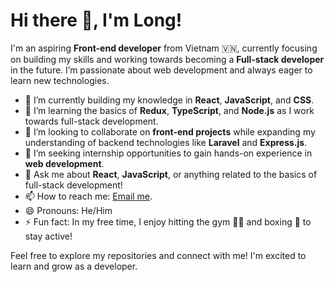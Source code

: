 # Hi there 👋, I'm Long!

I'm an aspiring **Front-end developer** from Vietnam 🇻🇳, currently focusing on building my skills and working towards becoming a **Full-stack developer** in the future. I’m passionate about web development and always eager to learn new technologies.

- 🔭 I’m currently building my knowledge in **React**, **JavaScript**, and **CSS**.
- 🌱 I’m learning the basics of **Redux**, **TypeScript**, and **Node.js** as I work towards full-stack development.
- 👯 I’m looking to collaborate on **front-end projects** while expanding my understanding of backend technologies like **Laravel** and **Express.js**.
- 🤔 I’m seeking internship opportunities to gain hands-on experience in **web development**.
- 💬 Ask me about **React**, **JavaScript**, or anything related to the basics of full-stack development!
- 📫 How to reach me: [Email me](longhb2642002@gmail.com).
- 😄 Pronouns: He/Him
- ⚡ Fun fact: In my free time, I enjoy hitting the gym 🏋️‍♂️ and boxing 🥊 to stay active!

Feel free to explore my repositories and connect with me! I'm excited to learn and grow as a developer.
